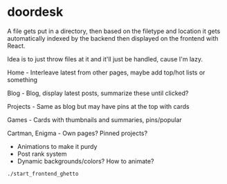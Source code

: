 # doordesk

A file gets put in a directory, then based on the filetype and location it gets automatically 
indexed by the backend then displayed on the frontend with React.

Idea is to just throw files at it and it'll just be handled, cause I'm lazy.

Home - Interleave latest from other pages, maybe add top/hot lists or something

Blog - Blog, display latest posts, summarize these until clicked? 

Projects - Same as blog but may have pins at the top with cards

Games - Cards with thumbnails and summaries, pins/popular

Cartman, Enigma - Own pages? Pinned projects?

- Animations to make it purdy
- Post rank system
- Dynamic backgrounds/colors? How to animate?

```./start_frontend_ghetto```
